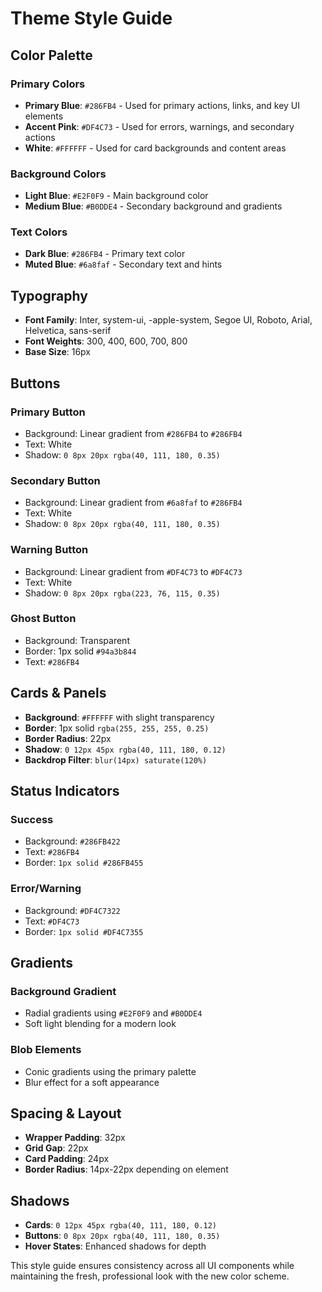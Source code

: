 # Theme Style Guide

## Color Palette

### Primary Colors
- **Primary Blue**: `#286FB4` - Used for primary actions, links, and key UI elements
- **Accent Pink**: `#DF4C73` - Used for errors, warnings, and secondary actions
- **White**: `#FFFFFF` - Used for card backgrounds and content areas

### Background Colors
- **Light Blue**: `#E2F0F9` - Main background color
- **Medium Blue**: `#B0DDE4` - Secondary background and gradients

### Text Colors
- **Dark Blue**: `#286FB4` - Primary text color
- **Muted Blue**: `#6a8faf` - Secondary text and hints

## Typography

- **Font Family**: Inter, system-ui, -apple-system, Segoe UI, Roboto, Arial, Helvetica, sans-serif
- **Font Weights**: 300, 400, 600, 700, 800
- **Base Size**: 16px

## Buttons

### Primary Button
- Background: Linear gradient from `#286FB4` to `#286FB4`
- Text: White
- Shadow: `0 8px 20px rgba(40, 111, 180, 0.35)`

### Secondary Button
- Background: Linear gradient from `#6a8faf` to `#286FB4`
- Text: White
- Shadow: `0 8px 20px rgba(40, 111, 180, 0.35)`

### Warning Button
- Background: Linear gradient from `#DF4C73` to `#DF4C73`
- Text: White
- Shadow: `0 8px 20px rgba(223, 76, 115, 0.35)`

### Ghost Button
- Background: Transparent
- Border: 1px solid `#94a3b844`
- Text: `#286FB4`

## Cards & Panels

- **Background**: `#FFFFFF` with slight transparency
- **Border**: 1px solid `rgba(255, 255, 255, 0.25)`
- **Border Radius**: 22px
- **Shadow**: `0 12px 45px rgba(40, 111, 180, 0.12)`
- **Backdrop Filter**: `blur(14px) saturate(120%)`

## Status Indicators

### Success
- Background: `#286FB422`
- Text: `#286FB4`
- Border: `1px solid #286FB455`

### Error/Warning
- Background: `#DF4C7322`
- Text: `#DF4C73`
- Border: `1px solid #DF4C7355`

## Gradients

### Background Gradient
- Radial gradients using `#E2F0F9` and `#B0DDE4`
- Soft light blending for a modern look

### Blob Elements
- Conic gradients using the primary palette
- Blur effect for a soft appearance

## Spacing & Layout

- **Wrapper Padding**: 32px
- **Grid Gap**: 22px
- **Card Padding**: 24px
- **Border Radius**: 14px-22px depending on element

## Shadows

- **Cards**: `0 12px 45px rgba(40, 111, 180, 0.12)`
- **Buttons**: `0 8px 20px rgba(40, 111, 180, 0.35)`
- **Hover States**: Enhanced shadows for depth

This style guide ensures consistency across all UI components while maintaining the fresh, professional look with the new color scheme.